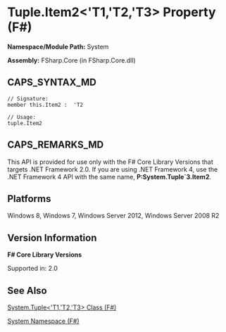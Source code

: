 # Tuple.Item2<'T1,'T2,'T3> Property (F#)

**Namespace/Module Path:** System

**Assembly:** FSharp.Core (in FSharp.Core.dll)


## CAPS_SYNTAX_MD

```
// Signature:
member this.Item2 :  'T2

// Usage:
tuple.Item2
```

## CAPS_REMARKS_MD
This API is provided for use only with the F# Core Library Versions that targets .NET Framework 2.0. If you are using .NET Framework 4, use the .NET Framework 4 API with the same name, **P:System.Tuple&#96;3.Item2**.


## Platforms
Windows 8, Windows 7, Windows Server 2012, Windows Server 2008 R2


## Version Information
**F# Core Library Versions**

Supported in: 2.0




## See Also
[System.Tuple&#60;'T1,'T2,'T3&#62; Class &#40;F&#35;&#41;](System.TupleL%27T1%2C%27T2%2C%27T3R+Class+%28F%23%29.md)

[System Namespace &#40;F&#35;&#41;](System+Namespace+%28F%23%29.md)

